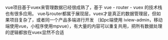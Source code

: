 vue项目基于vuex来管理数据已经很成熟了，基于 vue - router - vuex 的技术栈也有很多应用。
vue与router都属于展现层，vuex才是真正的数据管理层，但如果项目复杂了，或者同一个产品多端进行开发
（如pc端使用 iview-admin，移动端使用vue，小程序使用mpvue），有大量的内容可以重复共用，把所有数据处理的逻辑都放在vuex显然不合适
